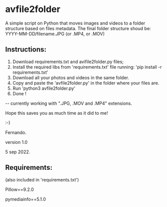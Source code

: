 # avfile2folder

A simple script on Python that moves images and videos to a folder structure based on files metadata.
The final folder structure shoud be: YYYY-MM-DD/filename.JPG (or .MP4, or .MOV)

## Instructions:
1. Download requirements.txt and avifile2folder.py files;
2. Install the required libs from 'requirements.txt' file running: 'pip install -r requirements.txt'
3. Download all your photos and videos in the same folder. 
4. Copy and paste the 'avfile2folder.py' in the folder where your files are.
5. Run 'python3 avfile2folder.py'
6. Done !

-- currently working with ".JPG, .MOV and .MP4" extensions. 




Hope this saves you as much time as it did to me!

:-)


Fernando.

version 1.0

5 sep 2022.





## Requirements:

(also included in 'requirements.txt')

Pillow==9.2.0

pymediainfo==5.1.0


